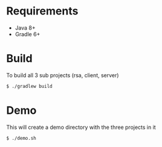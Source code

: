 # Requirements 
- Java 8+
- Gradle 6+

# Build

To build all 3 sub projects (rsa, client, server)
```bash
$ ./gradlew build
```

# Demo

This will create a demo directory with the three projects in it
```bash
$ ./demo.sh
```
